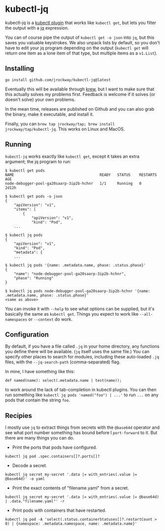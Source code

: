 # kubectl-jq

kubectl-jq is a [kubectl plugin](https://kubernetes.io/docs/tasks/extend-kubectl/kubectl-plugins/)
that works like `kubectl get`, but lets you filter the output with a
[jq](https://stedolan.github.io/jq/) expression.

You can of course pipe the output of `kubectl get -o json` into `jq`, but this saves you valuable
keystrokes. We also unpack lists by default, so you don't have to edit your jq program depending on
the output (`kubectl get` will return one item as a lone item of that type, but multiple items as a
`v1.List`).

## Installing

    go install github.com/jrockway/kubectl-jq@latest

Eventually this will be available through [krew](https://krew.sigs.k8s.io/), but I want to make sure
that this actually solves my problems first. Feedback is welcome if it solves (or doesn't solve)
your own problems.

In the mean time, releases are published on Github and you can also grab the binary, make it
executable, and install it.

Finally, you can `brew tap jrockway/tap; brew install jrockway/tap/kubectl-jq`. This works on Linux
and MacOS.

## Running

`kubectl-jq` works exactly like `kubectl get`, except it takes an extra argument; the jq program to
run:

```
$ kubectl get pods
NAME                                       READY   STATUS    RESTARTS   AGE
node-debugger-pool-ga20saarp-3ip2b-hchnr   1/1     Running   0          2d12h

$ kubectl get pods -o json
{
    "apiVersion": "v1",
    "items": [
        {
            "apiVersion": "v1",
            "kind": "Pod",
    ...

$ kubectl jq pods
{
    "apiVersion": "v1",
    "kind": "Pod",
    "metadata": {
    ...

$ kubectl jq pods '{name: .metadata.name, phase: .status.phase}'
{
    "name": "node-debugger-pool-ga20saarp-3ip2b-hchnr",
    "phase": "Running"
}

$ kubectl jq pods node-debugger-pool-ga20saarp-3ip2b-hchnr '{name: .metadata.name, phase: .status.phase}'
<same as above>
```

You can invoke it with `--help` to see what options can be supplied, but it's basically the same as
`kubectl get`. Things you expect to work like `--all-namespaces` or `--context` do work.

## Configuration

By default, if you have a file called `.jq` in your home directory, any functions you define there
will be available. (`jq` itself uses the same file.) You can specify other places to search for
modules, including these auto-loaded `.jq` files, with the `--jq-search-path` (comma-separated)
flag.

In mine, I have something like this:

```jq
def named(name): select(.metadata.name | test(name));
```

to work around the lack of tab-completion in kubectl plugins. You can then run something like
`kubectl jq pods 'named("foo") | ...'` to run `...` on any pods that contain the string `foo`.

## Recipies

I mostly use `jq` to extract things from secrets with the `@base64d` operator and see what port
number something has bound before I `port-forward` to it. But there are many things you can do.

-   Print the ports that pods have configured.

```
kubectl jq pod .spec.containers[]?.ports[]?
```

-   Decode a secret.

```
kubectl jq secret my-secret '.data |= with_entries(.value |= @base64d)' -o yaml
```

-   Print the exact contents of "filename.yaml" from a secret.

```
kubectl jq secret my-secret '.data |= with_entries(.value |= @base64d) | .data."filename.yaml"' -r
```

-   Print pods with containers that have restarted.

```
kubectl jq pod -A 'select(.status.containerStatuses[]?.restartCount > 0) | {namespace: .metadata.namespace, name: .metadata.name}'
```
